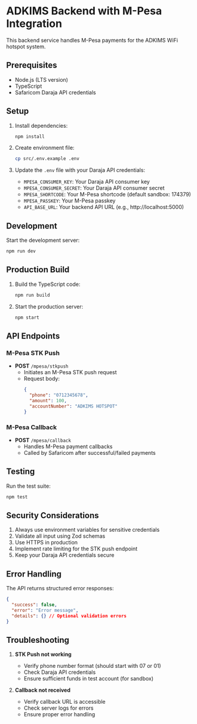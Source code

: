 # ADKIMS Backend with M-Pesa Integration

This backend service handles M-Pesa payments for the ADKIMS WiFi hotspot system.

## Prerequisites

- Node.js (LTS version)
- TypeScript
- Safaricom Daraja API credentials

## Setup

1. Install dependencies:
   ```bash
   npm install
   ```

2. Create environment file:
   ```bash
   cp src/.env.example .env
   ```

3. Update the `.env` file with your Daraja API credentials:
   - `MPESA_CONSUMER_KEY`: Your Daraja API consumer key
   - `MPESA_CONSUMER_SECRET`: Your Daraja API consumer secret
   - `MPESA_SHORTCODE`: Your M-Pesa shortcode (default sandbox: 174379)
   - `MPESA_PASSKEY`: Your M-Pesa passkey
   - `API_BASE_URL`: Your backend API URL (e.g., http://localhost:5000)

## Development

Start the development server:
```bash
npm run dev
```

## Production Build

1. Build the TypeScript code:
   ```bash
   npm run build
   ```

2. Start the production server:
   ```bash
   npm start
   ```

## API Endpoints

### M-Pesa STK Push
- **POST** `/mpesa/stkpush`
  - Initiates an M-Pesa STK push request
  - Request body:
    ```json
    {
      "phone": "0712345678",
      "amount": 100,
      "accountNumber": "ADKIMS HOTSPOT"
    }
    ```

### M-Pesa Callback
- **POST** `/mpesa/callback`
  - Handles M-Pesa payment callbacks
  - Called by Safaricom after successful/failed payments

## Testing

Run the test suite:
```bash
npm test
```

## Security Considerations

1. Always use environment variables for sensitive credentials
2. Validate all input using Zod schemas
3. Use HTTPS in production
4. Implement rate limiting for the STK push endpoint
5. Keep your Daraja API credentials secure

## Error Handling

The API returns structured error responses:
```json
{
  "success": false,
  "error": "Error message",
  "details": {} // Optional validation errors
}
```

## Troubleshooting

1. **STK Push not working**
   - Verify phone number format (should start with 07 or 01)
   - Check Daraja API credentials
   - Ensure sufficient funds in test account (for sandbox)

2. **Callback not received**
   - Verify callback URL is accessible
   - Check server logs for errors
   - Ensure proper error handling